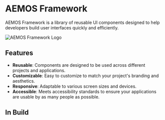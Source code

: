 # AEMOS Framework

AEMOS Framework is a library of reusable UI components designed to help developers build user interfaces quickly and efficiently.

![AEMOS Framework Logo](https://avatars.githubusercontent.com/u/79025358?s=48&v=4)

## Features

- **Reusable**: Components are designed to be used across different projects and applications.
- **Customizable**: Easy to customize to match your project's branding and aesthetics.
- **Responsive**: Adaptable to various screen sizes and devices.
- **Accessible**: Meets accessibility standards to ensure your applications are usable by as many people as possible.

## In Build 
